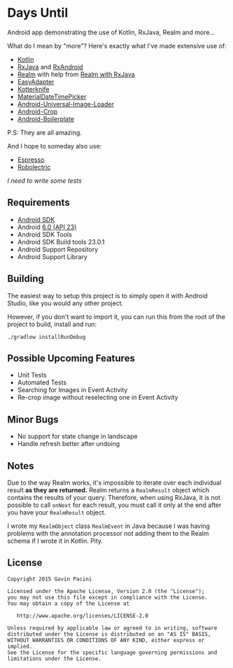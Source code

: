 Days Until
===================
Android app demonstrating the use of Kotlin, RxJava, Realm and more...

What do I mean by "more"? Here's exactly what I've made extensive use of:

 - [Kotlin](https://kotlinlang.org/)
 - [RxJava](https://github.com/ReactiveX/RxJava) and [RxAndroid](https://github.com/ReactiveX/RxAndroid)
 - [Realm](https://realm.io/) with help from [Realm with RxJava](https://github.com/kboyarshinov/realm-rxjava-example)
 - [EasyAdapter](https://github.com/ribot/easy-adapter)
 - [Kotterknife](https://github.com/JakeWharton/kotterknife)
 - [MaterialDateTimePicker](https://github.com/wdullaer/MaterialDateTimePicker)
 - [Android-Universal-Image-Loader](https://github.com/nostra13/Android-Universal-Image-Loader)
 - [Android-Crop](https://github.com/jdamcd/android-crop)
 - [Android-Boilerplate](https://github.com/hitherejoe/Android-Boilerplate)
 
P.S: They are all amazing.

And I hope to someday also use:

- [Espresso](https://code.google.com/p/android-test-kit/wiki/Espresso)
- [Robolectric](http://robolectric.org/) 

*I need to write some tests*

Requirements
------------
 - [Android SDK](http://developer.android.com/sdk/index.html)
 - Android [6.0 (API 23) ](http://developer.android.com/tools/revisions/platforms.html#6.0)
 - Android SDK Tools
 - Android SDK Build tools 23.0.1
 - Android Support Repository
 - Android Support Library
 
Building
--------
The easiest way to setup this project is to simply open it with Android Studio, like you would any other project.
 
However, if you don't want to import it, you can run this from the root of the project to build, install and run:

    ./gradlew installRunDebug
   

Possible Upcoming Features
--------
 - Unit Tests
 - Automated Tests
 - Searching for Images in Event Activity
 - Re-crop image without reselecting one in Event Activity

Minor Bugs
--------
 - No support for state change in landscape
 - Handle refresh better after undoing
 
Notes
--------
Due to the way Realm works, it's impossible to iterate over each individual result **as they are returned.** Realm returns a `RealmResult` object which contains the results of your query. Therefore, when using RxJava, it is not possible to call `onNext` for each result, you must call it only at the end after you have your `RealmResult` object.

I wrote my `RealmObject` class `RealmEvent` in Java because I was having problems with the annotation processor not adding them to the Realm schema if I wrote it in Kotlin. Pity.

License
--------------

    Copyright 2015 Gavin Pacini

    Licensed under the Apache License, Version 2.0 (the "License");
    you may not use this file except in compliance with the License.
    You may obtain a copy of the License at

       http://www.apache.org/licenses/LICENSE-2.0

    Unless required by applicable law or agreed to in writing, software
    distributed under the License is distributed on an "AS IS" BASIS,
    WITHOUT WARRANTIES OR CONDITIONS OF ANY KIND, either express or implied.
    See the License for the specific language governing permissions and
    limitations under the License.